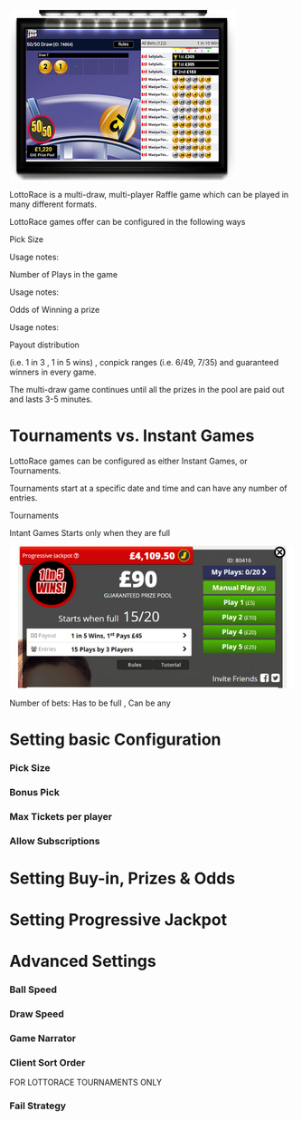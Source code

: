 <!-- TITLE: Lottorace -->
<!-- SUBTITLE: A quick summary of Lottorace -->
![Game Stream Copy](/uploads/game-stream-copy.png "Game Stream Copy")

LottoRace is a multi-draw, multi-player Raffle game which can be played in many different formats.

LottoRace games offer can be configured in the following ways

Pick Size

Usage notes:

Number of Plays in the game

Usage notes:

Odds of Winning a prize

Usage notes:

Payout distribution

(i.e. 1 in 3 , 1 in 5 wins) , conpick ranges (i.e. 6/49, 7/35) and guaranteed winners in every game.



The multi-draw game continues until all the prizes in the pool are paid out and lasts  3-5 minutes.


# Tournaments vs. Instant Games

LottoRace games can be configured as either Instant Games, or Tournaments.

Tournaments start at a specific date and time and can have any number of entries.

Tournaments

Intant Games Starts only when they are full 

![Instant Lobby](/uploads/instant-lobby.png "Instant Lobby")

Number of bets:  Has to be full , Can be any


# Setting basic Configuration

### Pick Size 
### Bonus Pick 
### Max Tickets per player
### Allow Subscriptions






# Setting Buy-in, Prizes & Odds

# Setting Progressive Jackpot



# Advanced Settings

### Ball Speed
### Draw Speed
### Game Narrator
### Client Sort Order

FOR LOTTORACE TOURNAMENTS ONLY
### Fail Strategy 

